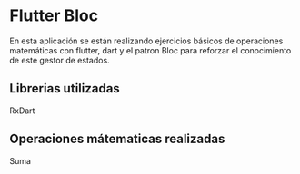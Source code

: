 # Flutter Bloc

En esta aplicación se están realizando ejercicios básicos de 
operaciones matemáticas con flutter, dart y el patron Bloc para 
reforzar el conocimiento de este gestor de estados.

## Librerias utilizadas

RxDart

## Operaciones mátematicas realizadas

Suma


